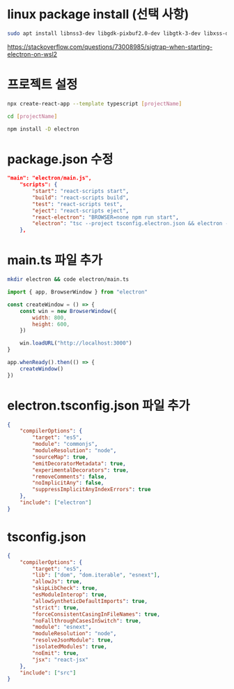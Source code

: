 # linux package install (선택 사항)

```bash
sudo apt install libnss3-dev libgdk-pixbuf2.0-dev libgtk-3-dev libxss-dev libasound2 libgconf-2-4 libatk1.0-0
```

https://stackoverflow.com/questions/73008985/sigtrap-when-starting-electron-on-wsl2

# 프로젝트 설정

```bash
npx create-react-app --template typescript [projectName]
```

```bash
cd [projectName]
```

```bash
npm install -D electron
```

# package.json 수정

```json
"main": "electron/main.js",
    "scripts": {
        "start": "react-scripts start",
        "build": "react-scripts build",
        "test": "react-scripts test",
        "eject": "react-scripts eject",
        "react-electron": "BROWSER=none npm run start",
        "electron": "tsc --project tsconfig.electron.json && electron --trace-warnings ."
    },
```

# main.ts 파일 추가

```bash
mkdir electron && code electron/main.ts
```

```js
import { app, BrowserWindow } from "electron"

const createWindow = () => {
    const win = new BrowserWindow({
        width: 800,
        height: 600,
    })

    win.loadURL("http://localhost:3000")
}

app.whenReady().then(() => {
    createWindow()
})
```

# electron.tsconfig.json 파일 추가

```json
{
    "compilerOptions": {
        "target": "es5",
        "module": "commonjs",
        "moduleResolution": "node",
        "sourceMap": true,
        "emitDecoratorMetadata": true,
        "experimentalDecorators": true,
        "removeComments": false,
        "noImplicitAny": false,
        "suppressImplicitAnyIndexErrors": true
    },
    "include": ["electron"]
}
```

# tsconfig.json

```json
{
    "compilerOptions": {
        "target": "es5",
        "lib": ["dom", "dom.iterable", "esnext"],
        "allowJs": true,
        "skipLibCheck": true,
        "esModuleInterop": true,
        "allowSyntheticDefaultImports": true,
        "strict": true,
        "forceConsistentCasingInFileNames": true,
        "noFallthroughCasesInSwitch": true,
        "module": "esnext",
        "moduleResolution": "node",
        "resolveJsonModule": true,
        "isolatedModules": true,
        "noEmit": true,
        "jsx": "react-jsx"
    },
    "include": ["src"]
}
```

